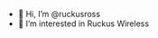 - 👋 Hi, I’m @ruckusross
- 👀 I’m interested in Ruckus Wireless

<!---
ruckusross/ruckusross is a ✨ special ✨ repository because its `README.md` (this file) appears on your GitHub profile.
You can click the Preview link to take a look at your changes.
--->

